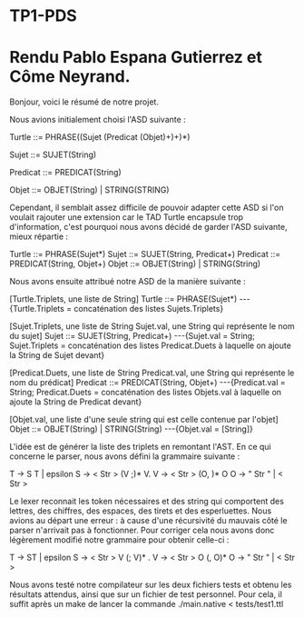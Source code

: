 # TP1-PDS
# Rendu Pablo Espana Gutierrez et Côme Neyrand.

Bonjour, voici le résumé de notre projet.

Nous avions initialement choisi l'ASD suivante :

Turtle ::= PHRASE((Sujet (Predicat (Objet)+)+)*)

Sujet ::= SUJET(String)

Predicat ::= PREDICAT(String)

Objet ::= OBJET(String) | STRING(STRING)

Cependant, il semblait assez difficile de pouvoir adapter cette ASD si l'on voulait rajouter une extension car le TAD Turtle encapsule trop d'information, c'est pourquoi nous avons décidé de garder l'ASD suivante, mieux répartie :

Turtle ::= PHRASE(Sujet*)
Sujet ::= SUJET(String, Predicat+)
Predicat ::= PREDICAT(String, Objet+)
Objet ::= OBJET(String) | STRING(String)

Nous avons ensuite attribué notre ASD de la manière suivante :

[Turtle.Triplets, une liste de String]
Turtle ::= PHRASE(Sujet*) ---{Turtle.Triplets = concaténation des listes Sujets.Triplets}

[Sujet.Triplets, une liste de String
 Sujet.val, une String qui représente le nom du sujet]
Sujet ::= SUJET(String, Predicat+) ---{Sujet.val = String; Sujet.Triplets = concaténation des listes Predicat.Duets à laquelle on ajoute la String de Sujet devant}

[Predicat.Duets, une liste de String
 Predicat.val, une String qui représente le nom du prédicat]
Predicat ::= PREDICAT(String, Objet+) ---{Predicat.val = String; Predicat.Duets = concaténation des listes Objets.val à laquelle on ajoute la String de Predicat devant}

[Objet.val, une liste d'une seule string qui est celle contenue par l'objet]
Objet ::= OBJET(String) | STRING(String) ---{Objet.val = [String]}

L'idée est de générer la liste des triplets en remontant l'AST.
En ce qui concerne le parser, nous avons défini la grammaire suivante :

T -> S T | epsilon
S -> < Str > (V ;)* V.
V -> < Str > (O, )* O
O -> " Str " | < Str >

Le lexer reconnait les token nécessaires et des string qui comportent des lettres, des chiffres, des espaces, des tirets et des esperluettes.
Nous avions au départ une erreur : à cause d'une récursivité du mauvais côté le parser n'arrivait pas à fonctionner. Pour corriger cela nous avons donc légèrement modifié notre grammaire pour obtenir celle-ci :

T -> ST | epsilon
S -> < Str > V (; V)* .
V -> < Str > O (, O)*
O -> " Str " | < Str >

Nous avons testé notre compilateur sur les deux fichiers tests et obtenu les résultats attendus, ainsi que sur un fichier de test personnel. Pour cela, il suffit après un make de lancer la commande ./main.native < tests/test1.ttl
